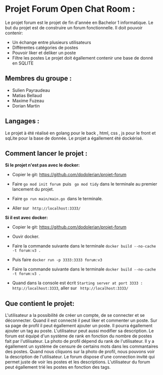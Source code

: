 
# Projet Forum Open Chat Room :
Le projet forum est le projet de fin d'année en Bachelor 1 informatique.
Le but du projet est de construire un forum fonctionnelle.
Il doit pouvoir contenir:
- Un échange entre plusieurs utilisateurs
- Différentes catégories de postes
- Pouvoir liker et deliker un poste
- Filtre les postes
Le projet doit égallement contenir une base de donné en SQLITE

## Membres du groupe :

- Sulien Payraudeau
- Matias Bellaud
- Maxime Fuzeau 
- Dorian Martin

## Langages :
Le projet à été réalisé en golang pour le back , html, css , js  pour le front et sqLite pour la base de donnée.
Le projet a égallement été dockérisé.

## Comment lancer le projet :
__Si le projet n'est pas avec le docker:__ 

- Copier le git: https://github.com/dodolerian/projet-forum

- Faire ``go mod init forum ``puis `` go mod tidy`` dans le terminale au premier lancement du projet.

- Faire ``go run main/main.go ``dans le terminale.

-  Aller sur `` http://localhost:3333/`` 

__Si il est avec docker:__

- Copier le git: https://github.com/dodolerian/projet-forum

- Ouvir docker.

- Faire la commande suivante dans le terminale ``docker build --no-cache  -t forum:v3 . ``

- Puis faire ``docker run -p 3333:3333 forum:v3 ``

- Faire la commande suivante dans le terminale ``docker build --no-cache  -t forum:v3 . ``

- Quand dans la console est écrit ``Starting server at port 3333 : http://localhost:3333``, aller sur `` http://localhost:3333/`` 


## Que contient le projet:
L'utilisateur a la possibilité de créer un compte, de se connecter et se déconnecter.
Quand il est connecté il peut liker et commenter un poste.
Sur sa page de profil il peut égallement ajouter un poste.
Il pourra égallement ajouter un tag au poste.
L'utilisateur peut aussi modifier sa description. 
Le forum est équipé d'un système de rank en fonction du nombre de postes fait par l'utilisateur. La photo de profil dépend du rank de l'utilisateur. 
Il y a égallement un système de censure de certains mots dans les commantaires des postes.
Quand nous cliquons sur la photo de profil, nous pouvons voir la description de l'utilisateur. 
Le forum dispose d'une connection invité qui permet juste de voir les postes et les descriptions.
L'utilisateur du forum peut égallement trié les postes en fonction des tags.